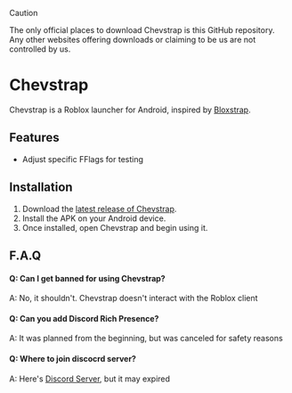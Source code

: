 > [!CAUTION]
> The only official places to download Chevstrap is this GitHub repository. Any other websites offering downloads or claiming to be us are not controlled by us.

# Chevstrap
Chevstrap is a Roblox launcher for Android, inspired by [Bloxstrap](https://github.com/bloxstraplabs/bloxstrap).
## Features

- Adjust specific FFlags for testing

## Installation

1. Download the [latest release of Chevstrap](https://github.com/FrosSky/Chevstrap/releases).
2. Install the APK on your Android device.
3. Once installed, open Chevstrap and begin using it.

## F.A.Q

#### Q: Can I get banned for using Chevstrap?

A: No, it shouldn't. Chevstrap doesn't interact with the Roblox client

#### Q: Can you add Discord Rich Presence?

A: It was planned from the beginning, but was canceled for safety reasons

#### Q: Where to join discocrd server?
A: Here's [Discord Server](https://discord.gg/rWkJ6Uh46U), but it may expired
